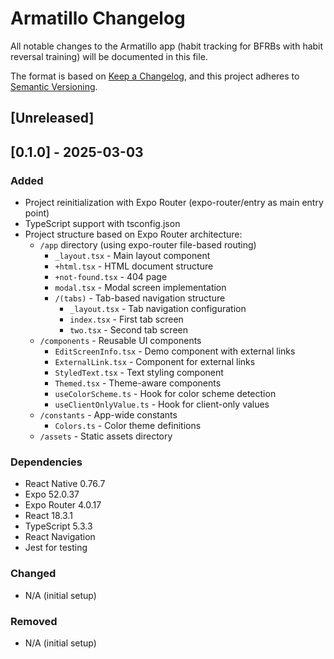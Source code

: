 # Armatillo Changelog

All notable changes to the Armatillo app (habit tracking for BFRBs with habit reversal training) will be documented in this file.

The format is based on [Keep a Changelog](https://keepachangelog.com/en/1.0.0/),
and this project adheres to [Semantic Versioning](https://semver.org/spec/v2.0.0.html).

## [Unreleased]

## [0.1.0] - 2025-03-03

### Added
- Project reinitialization with Expo Router (expo-router/entry as main entry point)
- TypeScript support with tsconfig.json
- Project structure based on Expo Router architecture:
  - `/app` directory (using expo-router file-based routing)
    - `_layout.tsx` - Main layout component
    - `+html.tsx` - HTML document structure
    - `+not-found.tsx` - 404 page
    - `modal.tsx` - Modal screen implementation
    - `/(tabs)` - Tab-based navigation structure
      - `_layout.tsx` - Tab navigation configuration
      - `index.tsx` - First tab screen
      - `two.tsx` - Second tab screen
  - `/components` - Reusable UI components
    - `EditScreenInfo.tsx` - Demo component with external links
    - `ExternalLink.tsx` - Component for external links
    - `StyledText.tsx` - Text styling component
    - `Themed.tsx` - Theme-aware components
    - `useColorScheme.ts` - Hook for color scheme detection
    - `useClientOnlyValue.ts` - Hook for client-only values
  - `/constants` - App-wide constants
    - `Colors.ts` - Color theme definitions
  - `/assets` - Static assets directory

### Dependencies
- React Native 0.76.7
- Expo 52.0.37
- Expo Router 4.0.17
- React 18.3.1
- TypeScript 5.3.3
- React Navigation
- Jest for testing

### Changed
- N/A (initial setup)

### Removed
- N/A (initial setup)
